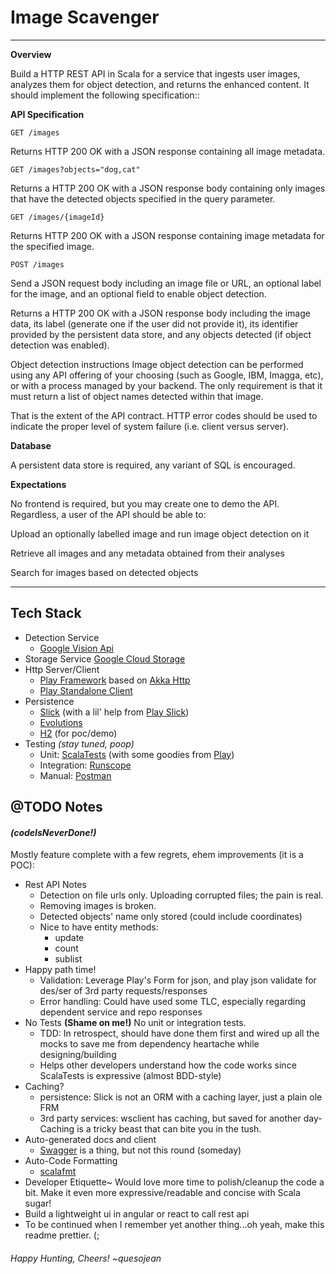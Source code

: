 # Image Scavenger

---

**Overview**

Build a HTTP REST API in Scala for a service that ingests user images, analyzes them for object detection, and returns the enhanced content. It should implement the following specification::

**API Specification**

`GET /images
`

Returns HTTP 200 OK with a JSON response containing all image metadata.

`GET /images?objects="dog,cat"
`

Returns a HTTP 200 OK with a JSON response body containing only images that have the detected objects specified in the query parameter.

`GET /images/{imageId}
`

Returns HTTP 200 OK with a JSON response containing image metadata for the specified image.

`POST /images
`

Send a JSON request body including an image file or URL, an optional label for the image, and an optional field to enable object detection.

Returns a HTTP 200 OK with a JSON response body including the image data, its label (generate one if the user did not provide it), its identifier provided by the persistent data store, and any objects detected (if object detection was enabled).

Object detection instructions
Image object detection can be performed using any API offering of your choosing (such as Google, IBM, Imagga, etc), or with a process managed by your backend. The only requirement is that it must return a list of object names detected within that image.

That is the extent of the API contract. HTTP error codes should be used to indicate the proper level of system failure (i.e. client versus server).

**Database**

A persistent data store is required, any variant of SQL is encouraged.

**Expectations** 

No frontend is required, but you may create one to demo the API. Regardless, a user of the API should be able to:

Upload an optionally labelled image and run image object detection on it

Retrieve all images and any metadata obtained from their analyses

Search for images based on detected objects

---

## Tech Stack 

* Detection Service
  * [Google Vision Api](https://cloud.google.com/vision)
* Storage Service
  [Google Cloud Storage](https://cloud.google.com/)
* Http Server/Client
  * [Play Framework](https://www.playframework.com/) based on [Akka Http](https://doc.akka.io/docs/akka-http/current/index.html)
  * [Play Standalone Client](https://www.playframework.com/documentation/2.8.x/ScalaWS)
* Persistence
  * [Slick](https://scala-slick.org/) (with a lil' help from [Play Slick](https://www.playframework.com/documentation/2.8.x/PlaySlick)) 
  * [Evolutions](https://www.playframework.com/documentation/2.8.x/Evolutions)
  * [H2](https://www.h2database.com/html/main.html) (for poc/demo)
* Testing *(stay tuned, poop)*
  * Unit: [ScalaTests](https://www.scalatest.org/) (with some goodies from [Play](https://www.playframework.com/documentation/2.8.x/ScalaTestingWithScalaTest))
  * Integration: [Runscope](https://www.runscope.com/)
  * Manual: [Postman](https://www.postman.com/)

## @TODO Notes
#### *(codeIsNeverDone!)*

Mostly feature complete with a few regrets, ehem improvements (it is a POC):
* Rest API Notes
  * Detection on file urls only. Uploading corrupted files; the pain is real.
  * Removing images is broken.
  * Detected objects' name only stored (could include coordinates)
  * Nice to have entity methods:
    * update
    * count
    * sublist
* Happy path time! 
  * Validation: Leverage Play's Form for json, and play json validate for des/ser of 3rd party requests/responses
  * Error handling: Could have used some TLC, especially regarding dependent service and repo responses
* No Tests **(Shame on me!)** No unit or integration tests. 
  * TDD: In retrospect, should have done them first and wired up all the mocks to save me from dependency heartache while designing/building
  * Helps other developers understand how the code works since ScalaTests is expressive (almost BDD-style)
* Caching? 
  * persistence: Slick is not an ORM with a caching layer, just a plain ole FRM
  * 3rd party services: wsclient has caching, but saved for another day- Caching is a tricky beast that can bite you in the tush.
* Auto-generated docs and client
  * [Swagger](https://swagger.io/) is a thing, but not this round (someday)
* Auto-Code Formatting
  * [scalafmt](https://scalameta.org/scalafmt/)
* Developer Etiquette~ Would love more time to polish/cleanup the code a bit. Make it even more expressive/readable and concise with Scala sugar!
* Build a lightweight ui in angular or react to call rest api
* To be continued when I remember yet another thing...oh yeah, make this readme prettier. (;

###### Happy Hunting, Cheers!  ~quesojean






